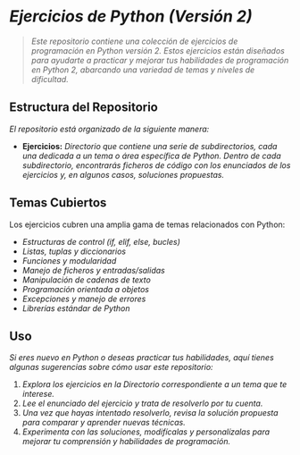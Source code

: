 # ***Ejercicios de Python (Versión 2)***

> *Este repositorio contiene una colección de ejercicios de programación en Python versión 2. Estos ejercicios están diseñados para ayudarte a practicar y mejorar tus habilidades de programación en Python 2, abarcando una variedad de temas y niveles de dificultad.*

## **Estructura del Repositorio**

*El repositorio está organizado de la siguiente manera:*

- **Ejercicios:** *Directorio que contiene una serie de subdirectorios, cada una dedicada a un tema o área específica de Python. Dentro de cada subdirectorio, encontrarás ficheros de código con los enunciados de los ejercicios y, en algunos casos, soluciones propuestas.*

## **Temas Cubiertos**

Los ejercicios cubren una amplia gama de temas relacionados con Python:

- *Estructuras de control (if, elif, else, bucles)*
- *Listas, tuplas y diccionarios*
- *Funciones y modularidad*
- *Manejo de ficheros y entradas/salidas*
- *Manipulación de cadenas de texto*
- *Programación orientada a objetos*
- *Excepciones y manejo de errores*
- *Librerías estándar de Python*

## **Uso**

*Si eres nuevo en Python o deseas practicar tus habilidades, aquí tienes algunas sugerencias sobre cómo usar este repositorio:*

1. *Explora los ejercicios en la Directorio correspondiente a un tema que te interese.*
2. *Lee el enunciado del ejercicio y trata de resolverlo por tu cuenta.*
3. *Una vez que hayas intentado resolverlo, revisa la solución propuesta para comparar y aprender nuevas técnicas.*
4. *Experimenta con las soluciones, modifícalas y personalízalas para mejorar tu comprensión y habilidades de programación.*

